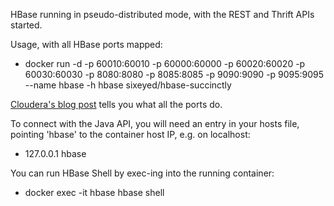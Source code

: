 HBase running in pseudo-distributed mode, with the REST and Thrift APIs started.

Usage, with all HBase ports mapped:

* docker run -d -p 60010:60010 -p 60000:60000 -p 60020:60020 -p 60030:60030 -p 8080:8080 -p 8085:8085 -p 9090:9090 -p 9095:9095 --name hbase -h hbase sixeyed/hbase-succinctly

[Cloudera's blog post](http://blog.cloudera.com/blog/2013/07/guide-to-using-apache-hbase-ports/) tells you what all the ports do.

To connect with the Java API, you will need an entry in your hosts file, pointing 'hbase' to the container host IP, e.g. on localhost:

* 127.0.0.1	hbase

You can run HBase Shell by exec-ing into the running container:

* docker exec -it hbase hbase shell
